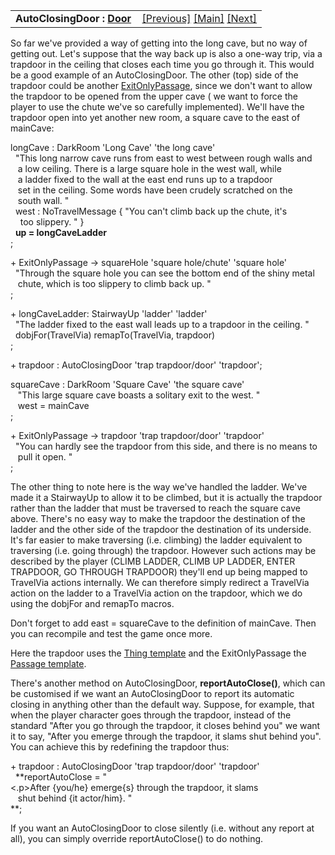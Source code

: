 <table width="100%" data-border="0" data-cellspacing="0"
data-cellpadding="3" data-bgcolor="#C0C0C0">
<colgroup>
<col style="width: 50%" />
<col style="width: 50%" />
</colgroup>
<tbody>
<tr>
<td style="text-align: left;"><strong>AutoClosingDoor : <a
href="door.htm">Door</a><br />
</strong></td>
<td style="text-align: right;"><a
href="exitonlypassage.htm">[Previous]</a> <a
href="generalintroduction.htm">[Main]</a> <a
href="onewayroomconnector.htm">[Next]</a></td>
</tr>
</tbody>
</table>

  
So far we've provided a way of getting into the long cave, but no way of
getting out. Let's suppose that the way back up is also a one-way trip,
via a trapdoor in the ceiling that closes each time you go through it.
This would be a good example of an AutoClosingDoor. The other (top) side
of the trapdoor could be another [ExitOnlyPassage](exitonlypassage.htm),
since we don't want to allow the trapdoor to be opened from the upper
cave ( we want to force the player to use the chute we've so carefully
implemented). We'll have the trapdoor open into yet another new room, a
square cave to the east of mainCave:  
  
longCave : DarkRoom 'Long Cave' 'the long cave'  
  "This long narrow cave runs from east to west between rough walls and   
   a low ceiling. There is a large square hole in the west wall, while  
   a ladder fixed to the wall at the east end runs up to a trapdoor  
   set in the ceiling. Some words have been crudely scratched on the  
   south wall. "  
  west : NoTravelMessage { "You can't climb back up the chute, it's  
    too slippery. " }  
  **up = longCaveLadder**   
;  
  
+ ExitOnlyPassage -\> squareHole 'square hole/chute' 'square hole'  
  "Through the square hole you can see the bottom end of the shiny metal  
   chute, which is too slippery to climb back up. "  
;  
  
+ longCaveLadder: StairwayUp 'ladder' 'ladder'  
  "The ladder fixed to the east wall leads up to a trapdoor in the ceiling. "  
  dobjFor(TravelVia) remapTo(TravelVia, trapdoor)  
;  
  
+ trapdoor : AutoClosingDoor 'trap trapdoor/door' 'trapdoor';  
  
squareCave : DarkRoom 'Square Cave' 'the square cave'  
   "This large square cave boasts a solitary exit to the west. "  
   west = mainCave  
;  
  
+ ExitOnlyPassage -\> trapdoor 'trap trapdoor/door' 'trapdoor'  
  "You can hardly see the trapdoor from this side, and there is no means to  
   pull it open. "     
;  
  
The other thing to note here is the way we've handled the ladder. We've
made it a StairwayUp to allow it to be climbed, but it is actually the
trapdoor rather than the ladder that must be traversed to reach the
square cave above. There's no easy way to make the trapdoor the
destination of the ladder and the other side of the trapdoor the
destination of its underside. It's far easier to make traversing (i.e.
climbing) the ladder equivalent to traversing (i.e. going through) the
trapdoor. However such actions may be described by the player (CLIMB
LADDER, CLIMB UP LADDER, ENTER TRAPDOOR, GO THROUGH TRAPDOOR) they'll
end up being mapped to TravelVia actions internally. We can therefore
simply redirect a TravelVia action on the ladder to a TravelVia action
on the trapdoor, which we do using the dobjFor and remapTo macros.  
  
Don't forget to add east = squareCave to the definition of mainCave.
Then you can recompile and test the game once more.  
  
Here the trapdoor uses the [Thing template](thingtemplate.htm) and the
ExitOnlyPassage the [Passage template](passagetemplate.htm).  
  
There's another method on AutoClosingDoor, **reportAutoClose()**, which
can be customised if we want an AutoClosingDoor to report its automatic
closing in anything other than the default way. Suppose, for example,
that when the player character goes through the trapdoor, instead of the
standard "After you go through the trapdoor, it closes behind you" we
want it to say, "After you emerge through the trapdoor, it slams shut
behind you". You can achieve this by redefining the trapdoor thus:  
  
+ trapdoor : AutoClosingDoor 'trap trapdoor/door' 'trapdoor'  
  **reportAutoClose = "\<.p\>After {you/he} emerge{s} through the trapdoor, it slams  
   shut behind {it actor/him}. "  
**;  
  
If you want an AutoClosingDoor to close silently (i.e. without any
report at all), you can simply override reportAutoClose() to do
nothing.  
